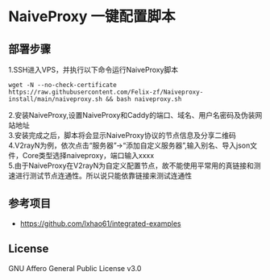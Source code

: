 # NaiveProxy  一键配置脚本

## 部署步骤  

1.SSH进入VPS，并执行以下命令运行NaiveProxy脚本
```shell
wget -N --no-check-certificate https://raw.githubusercontent.com/Felix-zf/Naiveproxy-install/main/naiveproxy.sh && bash naiveproxy.sh
```
2.安装NaiveProxy,设置NaiveProxy和Caddy的端口、域名、用户名密码及伪装网站地址  
3.安装完成之后，脚本将会显示NaiveProxy协议的节点信息及分享二维码  
4.V2rayN为例，依次点击“服务器”→“添加自定义服务器”,输入别名、导入json文件，Core类型选择naiveproxy，端口输入xxxx  
5.由于NaiveProxy在V2rayN为自定义配置节点，故不能使用平常用的真链接和测速进行测试节点连通性。所以说只能依靠链接来测试连通性  


## 参考项目

- https://github.com/lxhao61/integrated-examples


## License

GNU Affero General Public License v3.0
